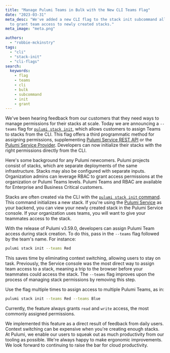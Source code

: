 ```yaml
---
title: "Manage Pulumi Teams in Bulk with the New CLI Teams Flag"
date: "2023-03-31"
meta_desc: "We've added a new CLI flag to the stack init subcommand allowing users
  to grant team access to newly created stacks."
meta_image: "meta.png"

authors:
  - "robbie-mckinstry"
tags:
  - "cli"
  - "stack-init"
  - "cli-flags"
search:
  keywords:
    - flag
    - teams
    - cli
    - bulk
    - subcommand
    - init
    - grant
---
```


We've been hearing feedback from our customers that they need ways to manage permissions for their stacks at scale. Today we are announcing a `--teams` flag for [`pulumi stack init`](/docs/cli/commands/pulumi_stack_init), which allows customers to assign Teams to stacks from the CLI. This flag offers a third programmatic method for assigning permissions, supplementing [Pulumi Service REST API](/docs/reference/service-rest-api) or the [Pulumi Service Provider](/registry/packages/pulumiservice). Developers can now initialize their stacks with the right permissions directly from the CLI.

<!--more-->

Here's some background for any Pulumi newcomers. Pulumi projects
consist of stacks, which are separate deployments of the same infrastructure. Stacks may
also be configured with separate inputs. Organization admins can leverage RBAC
to grant access permissions at the organization or Pulumi Teams levels. Pulumi Teams and RBAC are available for Enterprise and Business Critical customers.

Stacks are often created via the CLI with the [`pulumi stack init` command](https://www.pulumi.com/docs/cli/commands/pulumi_stack_init/#options).
This command initializes a new stack. If you're using the
[Pulumi Service](https://www.pulumi.com/docs/iac/concepts/state-and-backends/#pulumi-service-backend) as your backend, you can view your newly created stack in the Pulumi Service console. If your organization uses teams, you will want to give your teammates access to the stack.

With the release of Pulumi v3.59.0, developers can assign Pulumi Team access during stack creation. To do this, pass in the `--teams` flag followed by the team's name. For instance:

```bash
pulumi stack init --teams Red
```

This saves time by eliminating context switching, allowing users to stay on task. Previously, the Service console was the most direct way to assign team access to a stack, meaning a trip to the browser before your teammates could access the stack. The `--teams` flag improves upon the process of managing stack permissions by removing this step.

Use the flag multiple times to assign access to multiple Pulumi Teams, as in:

```bash
pulumi stack init --teams Red --teams Blue
```

Currently, the feature always grants `read` and `write` access, the most commonly assigned permissions.

We implemented this feature as a direct result of feedback from daily users.
Context switching can be expensive when you're creating enough stacks.
At Pulumi, we enable our users to squeak out as much productivity from our tooling
as possible. We're always happy to make ergonomic improvements. We look
forward to continuing to raise the bar for cloud productivity.
